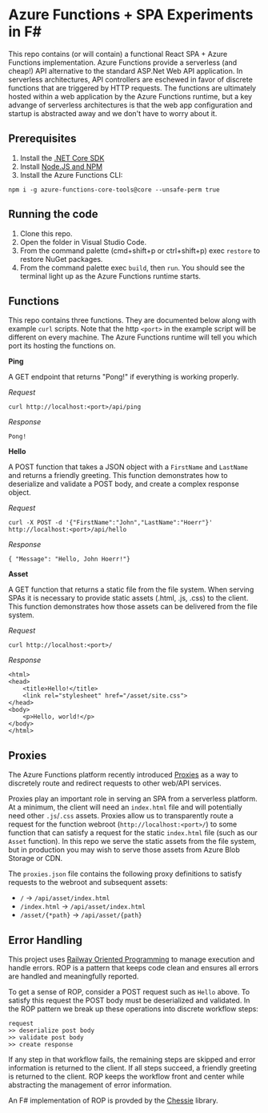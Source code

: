 # Azure Functions + SPA Experiments in F#

This repo contains (or will contain) a functional React SPA + Azure Functions implementation. 
Azure Functions provide a serverless (and cheap!) API alternative to the standard ASP.Net Web API application. 
In serverless architectures, API controllers are eschewed in favor of discrete functions that are triggered by HTTP requests. 
The functions are ultimately hosted within a web application by the Azure Functions runtime, but a key advange of serverless architectures is that the web app configuration and startup is abstracted away and we don't have to worry about it.

## Prerequisites

1. Install the [.NET Core SDK](https://www.microsoft.com/net/learn/get-started)
2. Install [Node.JS and NPM](https://nodejs.org/en/) 
3. Install the Azure Functions CLI:

```
npm i -g azure-functions-core-tools@core --unsafe-perm true
```


## Running the code

1. Clone this repo.
2. Open the folder in Visual Studio Code.
3. From the command palette (cmd+shift+p or ctrl+shift+p) exec `restore` to restore NuGet packages.
4. From the command palette exec `build`, then `run`. You should see the terminal light up as the Azure Functions runtime starts. 

## Functions

This repo contains three functions. They are documented below along with example `curl` scripts. Note that the http `<port>` in the example script will be different on every machine. The Azure Functions runtime will tell you which port its hosting the functions on.  

**Ping** 

A GET endpoint that returns "Pong!" if everything is working properly.

*Request*
```
curl http://localhost:<port>/api/ping
```

*Response*
```
Pong!
```

**Hello**

A POST function that takes a JSON object with a `FirstName` and `LastName` and returns a friendly greeting.
This function demonstrates how to deserialize and validate a POST body, and create a complex response object. 

*Request*
```
curl -X POST -d '{"FirstName":"John","LastName":"Hoerr"}' http://localhost:<port>/api/hello
```

*Response*
```
{ "Message": "Hello, John Hoerr!"}
```

**Asset**

A GET function that returns a static file from the file system. When serving SPAs it is necessary to provide static assets (.html, .js, .css)
to the client. This function demonstrates how those assets can be delivered from the file system.

*Request*
```
curl http://localhost:<port>/
```

*Response*
```
<html>
<head>
    <title>Hello!</title>
    <link rel="stylesheet" href="/asset/site.css">
</head>
<body>
    <p>Hello, world!</p>
</body>
</html>
```

## Proxies

The Azure Functions platform recently introduced [Proxies](https://docs.microsoft.com/en-us/azure/azure-functions/functions-proxies) as a way to discretely route and redirect requests to other web/API services.

Proxies play an important role in serving an SPA from a serverless platform. At a minimum, the client will need an `index.html` file and will potentially need other `.js`/`.css` assets. Proxies allow us to transparently route a request for the function webroot (`http://localhost:<port>/`) to some function that can satisfy a request for the static `index.html` file (such as our `Asset` function). In this repo we serve the static assets from the file system, but in production you may wish to serve those assets from Azure Blob Storage or CDN.

The `proxies.json` file contains the following proxy definitions to satisfy requests to the webroot and subsequent assets:  
* `/` -> `/api/asset/index.html`  
* `/index.html` -> `/api/asset/index.html`  
* `/asset/{*path}` -> `/api/asset/{path}`  

## Error Handling

This project uses [Railway Oriented Programming](https://fsharpforfunandprofit.com/rop/) to manage execution and handle errors. ROP is a pattern that keeps code clean and ensures all errors are handled and meaningfully reported. 

To get a sense of ROP, consider a POST request such as `Hello` above. To satisfy this request the POST body must be deserialized and validated. In the ROP pattern we break up these operations into discrete workflow steps:

```
request
>> deserialize post body
>> validate post body
>> create response
```

If any step in that workflow fails, the remaining steps are skipped and error information is returned to the client. If all steps succeed, a friendly greeting is returned to the client. ROP keeps the workflow front and center while abstracting the management of error information. 

An F# implementation of ROP is provded by the [Chessie](https://github.com/fsprojects/Chessie) library.
